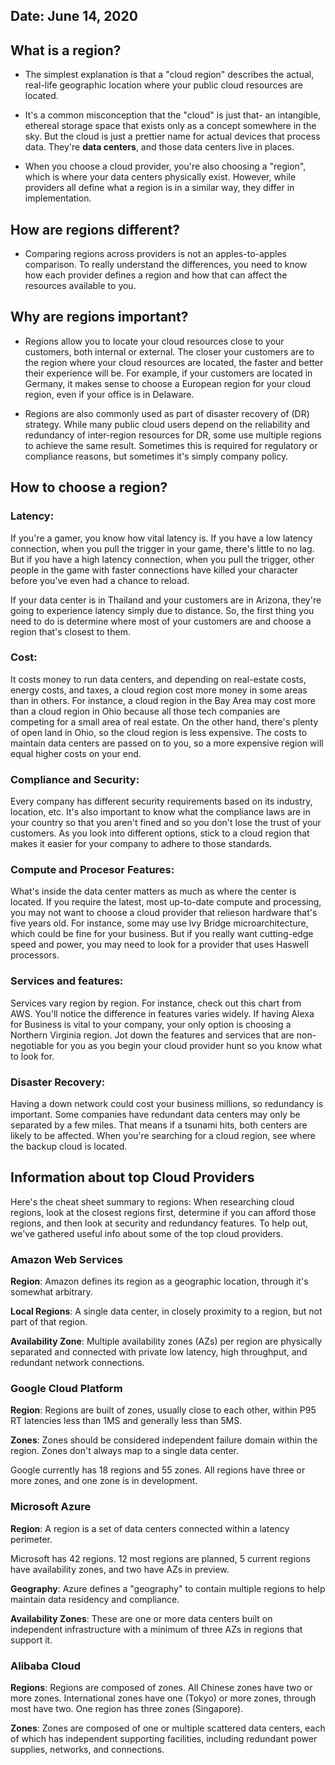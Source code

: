 ## Date: June 14, 2020

## What is a region? 

 - The simplest explanation is that a "cloud region" describes the actual, real-life geographic location where your public cloud resources are located. 

 - It's a common misconception that the "cloud" is just that- an intangible, ethereal storage space that exists only as a concept somewhere in the sky. But the cloud is just a prettier name for actual devices that process data. They're **data centers**, and those data centers live in places.

 - When you choose a cloud provider, you're also choosing a "region", which is where your data centers physically exist. However, while providers all define what a region is in a similar way, they differ in implementation. 

## How are regions different? 

 - Comparing regions across providers is not an apples-to-apples comparison. To really understand the differences, you need to know how each provider defines a region and how that can affect the resources available to you. 

## Why are regions important? 

 - Regions allow you to locate your cloud resources close to your customers, both internal or external. The closer your customers are to the region where your cloud resources are located, the faster and better their experience will be. For example, if your customers are located in Germany, it makes sense to choose a European region for your cloud region, even if your office is in Delaware. 

 - Regions are also commonly used as part of disaster recovery of (DR) strategy. While many public cloud users depend on the reliability and redundancy of inter-region resources for DR, some use multiple regions to achieve the same result. Sometimes this is required for regulatory or compliance reasons, but sometimes it's simply company policy. 

## How to choose a region? 

### Latency:


   If you're a gamer, you know how vital latency is. If you have a low latency connection, when you pull the trigger in your game, there's little to no lag. But if you have a high latency connection, when you pull the trigger, other people in the game with faster connections have killed your character before you've even had a chance to reload. 

   If your data center is in Thailand and your customers are in Arizona, they're going to experience latency simply due to distance. So, the first thing you need to do is determine where most of your customers are and choose a region that's closest to them. 

### Cost:


   It costs money to run data centers, and depending on real-estate costs, energy costs, and taxes, a cloud region cost more money in some areas than in others. For instance, a cloud region in the Bay Area may cost more than a cloud region in Ohio because all those tech companies are competing for a small area of real estate. On the other hand, there's plenty of open land in Ohio, so the cloud region is less expensive. The costs to maintain data centers are passed on to you, so a more expensive region will equal higher costs on your end. 

### Compliance and Security:


   Every company has different security requirements based on its industry, location, etc. It's also important to know what the compliance laws are in your country so that you aren't fined and so you don't lose the trust of your customers. As you look into different options, stick to a cloud region that makes it easier for your company to adhere to those standards. 

### Compute and Procesor Features:


   What's inside the data center matters as much as where the center is located. If you require the latest, most up-to-date compute and processing, you may not want to choose a cloud provider that relieson hardware that's five years old. For instance, some may use lvy Bridge microarchitecture, which could be fine for your business. But if you really want cutting-edge speed and power, you may need to look for a provider that uses Haswell processors. 

### Services and features:


   Services vary region by region. For instance, check out this chart from AWS. You'll notice the difference in features varies widely. If having Alexa for Business is vital to your company, your only option is choosing a Northern Virginia region. Jot down the features and services that are non-negotiable for you as you begin your cloud provider hunt so you know what to look for. 

### Disaster Recovery:


   Having a down network could cost your business millions, so redundancy is important. Some companies have redundant data centers may only be separated by a few miles. That means if a tsunami hits, both centers are likely to be affected. When you're searching for a cloud region, see where the backup cloud is located. 

## Information about top Cloud Providers

   Here's the cheat sheet summary to regions: When researching cloud regions, look at the closest regions first, determine if you can afford those regions, and then look at security and redundancy features. 
   To help out, we've gathered useful info about some of the top cloud providers. 

### Amazon Web Services

   **Region**: Amazon defines its region as a geographic location, through it's somewhat arbitrary. 

   **Local Regions**: A single data center, in closely proximity to a region, but not part of that region. 

   **Availability Zone**: Multiple availability zones (AZs) per region are physically separated and connected with private low latency, high throughput, and redundant network connections. 

### Google Cloud Platform

   **Region**: Regions are built of zones, usually close to each other, within P95 RT latencies less than 1MS and generally less than 5MS.

   **Zones**: Zones should be considered independent failure domain within the region. Zones don't always map to a single data center. 

   Google currently has 18 regions and 55 zones. All regions have three or more zones, and one zone is in development. 

### Microsoft Azure

   **Region**: A region is a set of data centers connected within a latency perimeter. 

   Microsoft has 42 regions. 12 most regions are planned, 5 current regions have availability zones, and two have AZs in preview. 

   **Geography**: Azure defines a "geography" to contain multiple regions to help maintain data residency and compliance. 

   **Availability Zones**: These are one or more data centers built on independent infrastructure with a minimum of three AZs in regions that support it. 

### Alibaba Cloud

   **Regions**: Regions are composed of zones. All Chinese zones have two or more zones. International zones have one (Tokyo) or more zones, through most have two. One region has three zones (Singapore). 
  
   **Zones**: Zones are composed of one or multiple scattered data centers, each of which has independent supporting facilities, including redundant power supplies, networks, and connections. 

